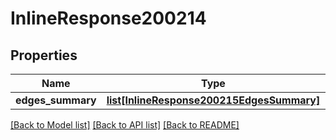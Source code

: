 # InlineResponse200214

## Properties
Name | Type | Description | Notes
------------ | ------------- | ------------- | -------------
**edges_summary** | [**list[InlineResponse200215EdgesSummary]**](InlineResponse200215EdgesSummary.md) |  | [optional] 

[[Back to Model list]](../README.md#documentation-for-models) [[Back to API list]](../README.md#documentation-for-api-endpoints) [[Back to README]](../README.md)


